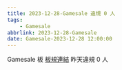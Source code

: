 ```yaml
---
title: 2023-12-28-Gamesale 違規 0 人
tags:
    - Gamesale
abbrlink: 2023-12-28-Gamesale
date: Gamesale-2023-12-28 12:00:00
---
```

Gamesale 板 [板規連結](https://www.ptt.cc/bbs/Gossiping/M.1637425085.A.07D.html)
昨天違規 0 人
